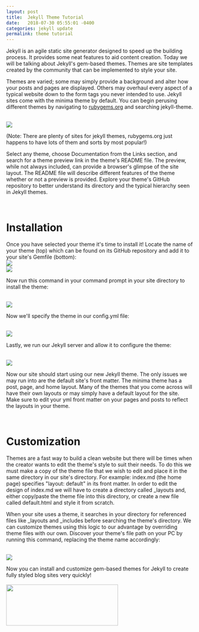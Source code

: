 ```yaml
---
layout: post
title:  Jekyll Theme Tutorial
date:   2018-07-30 05:55:01 -0400
categories: jekyll update
permalink: theme tutorial
---
```

Jekyll is an agile static site generator designed to speed up the building process. It provides some neat features to aid content creation. Today we will be talking about Jekyll's gem-based themes. Themes are site templates created by the community that can be implemented to style your site.

Themes are varied; some may simply provide a background and alter how your posts and pages are displayed. Others may overhaul every aspect of a typical website down to the form tags you never intended to use. Jekyll sites come with the minima theme by default. You can begin perusing different themes by navigating to <a href="https://rubygems.org" target="\_blank">rubygems.org</a> and searching jekyll-theme.

<br />
<img src="https://krismac89.github.io/km_portfolio/assets/images/rubygems.jpg">

(Note: There are plenty of sites for jekyll themes, rubygems.org just happens to have lots of them and sorts by  most popular!)
<br />

Select any theme, choose Documentation from the Links section, and search for a theme preview link in the theme's README file. The preview, while not always included, can provide a browser's glimpse of the site layout. The README file will describe different features of the theme whether or not a preview is provided. Explore your theme's GitHub repository to better understand its directory and the typical hierarchy seen in Jekyll themes.

<br />
<h1>Installation</h1>
Once you have selected your theme it's time to install it! Locate the name of your theme (top) which can be found on its GitHub repository and add it to your site's Gemfile (bottom):

<br />
<img src="https://krismac89.github.io/km_portfolio/assets/images/themename.jpg">
<br />
<img src="https://krismac89.github.io/km_portfolio/assets/images/gemfile.jpg">
<br />

Now run this command in your command prompt in your site directory to install the theme:

<br />
<img src="https://krismac89.github.io/km_portfolio/assets/images/bundleinstall.jpg">
<br />

Now we'll specify the theme in our config.yml file:

<br />
<img src="https://krismac89.github.io/km_portfolio/assets/images/themeinyml.jpg">
<br />

Lastly, we run our Jekyll server and allow it to configure the theme:

<br />
<img src="https://krismac89.github.io/km_portfolio/assets/images/bundleexec.jpg">
<br />

Now our site should start using our new Jekyll theme. The only issues we may run into are the default site's front matter. The minima theme has a post, page, and home layout. Many of the themes that you come across will have their own layouts or may simply have a default layout for the site. Make sure to edit your yml front matter on your pages and posts to reflect the layouts in your theme.

<br />
<h1>Customization</h1>

Themes are a fast way to build a clean website but there will be times when the creator wants to edit the theme's style to suit their needs. To do this we must make a copy of the theme file that we wish to edit and place it in the same directory in our site's directory. For example: index.md (the home page) specifies "layout: default" in its front matter. In order to edit the design of index.md we will have to create a directory called \_layouts and, either copy/paste the theme file into this directory, or create a new file called default.html and style it from scratch.

When your site uses a theme, it searches in your directory for referenced files like \_layouts and \_includes before searching the theme's directory. We can customize themes using this logic to our advantage by overriding theme files with our own. Discover your theme's file path on your PC by running this command, replacing the theme name accordingly:

<br />
<img src="https://krismac89.github.io/km_portfolio/assets/images/showtheme.jpg">
<br />

Now you can install and customize gem-based themes for Jekyll to create fully styled blog sites very quickly!
<br />
<br />
<img src="https://krismac89.github.io/km_portfolio/assets/images/jekyll.png" width="300" height="110">

